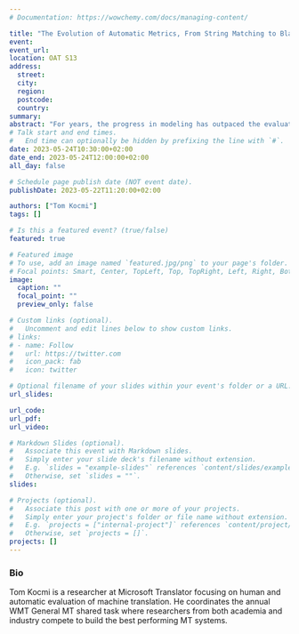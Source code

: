 ```yaml
---
# Documentation: https://wowchemy.com/docs/managing-content/

title: "The Evolution of Automatic Metrics, From String Matching to Black-Box LLM"
event: 
event_url:
location: OAT S13
address: 
  street:
  city:
  region:
  postcode:
  country:
summary:
abstract: "For years, the progress in modeling has outpaced the evaluation in NLP, where we relied predominantly on string-based matching metrics. In this talk, we will outline the benefits and differences among the three classes of metrics: n-gram matching (such as ChrF or BLEU), pretrained models (COMET, BLEURT), and black-box LLMs (GEMBA). We will primarily focus on the emerging evaluation based on LLMs, highlighting open questions and challenges anticipated in the upcoming era."
# Talk start and end times.
#   End time can optionally be hidden by prefixing the line with `#`.
date: 2023-05-24T10:30:00+02:00
date_end: 2023-05-24T12:00:00+02:00
all_day: false

# Schedule page publish date (NOT event date).
publishDate: 2023-05-22T11:20:00+02:00

authors: ["Tom Kocmi"]
tags: []

# Is this a featured event? (true/false)
featured: true

# Featured image
# To use, add an image named `featured.jpg/png` to your page's folder. 
# Focal points: Smart, Center, TopLeft, Top, TopRight, Left, Right, BottomLeft, Bottom, BottomRight.
image:
  caption: ""
  focal_point: ""
  preview_only: false

# Custom links (optional).
#   Uncomment and edit lines below to show custom links.
# links:
# - name: Follow
#   url: https://twitter.com
#   icon_pack: fab
#   icon: twitter

# Optional filename of your slides within your event's folder or a URL.
url_slides: 

url_code:
url_pdf: 
url_video:

# Markdown Slides (optional).
#   Associate this event with Markdown slides.
#   Simply enter your slide deck's filename without extension.
#   E.g. `slides = "example-slides"` references `content/slides/example-slides.md`.
#   Otherwise, set `slides = ""`.
slides:

# Projects (optional).
#   Associate this post with one or more of your projects.
#   Simply enter your project's folder or file name without extension.
#   E.g. `projects = ["internal-project"]` references `content/project/deep-learning/index.md`.
#   Otherwise, set `projects = []`.
projects: []
---
```


### Bio
 Tom Kocmi is a researcher at Microsoft Translator focusing on human and automatic evaluation of machine translation. He coordinates the annual WMT General MT shared task where researchers from both academia and industry compete to build the best performing MT systems.
